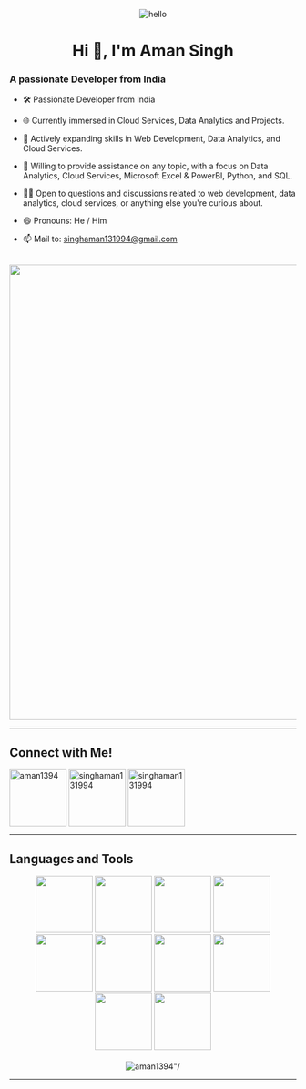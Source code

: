 <p align="center"> <img src="https://raw.githubusercontent.com/Vrindagupta6828/Vrindagupta6828/master/assest/hello.gif" alt="hello" /> </p>
<h1 align="center">Hi 👋, I'm <span>Aman Singh</span> </h1>
<h3 align="left"><span>A passionate Developer from India</span></h3>

- 🛠 Passionate Developer from India

- 🌐 Currently immersed in Cloud Services, Data Analytics and Projects.

- 🌱 Actively expanding skills in Web Development, Data Analytics, and Cloud Services.

- 💬 Willing to provide assistance on any topic, with a focus on Data Analytics, Cloud Services, Microsoft Excel & PowerBI, Python, and SQL.

- 🙋🏾 Open to questions and discussions related to web development, data analytics, cloud services, or anything else you're curious about.

- 😄 Pronouns: He / Him

- 📫 Mail to: singhaman131994@gmail.com 
<br><br>
<div align="center">
<img src="https://user-images.githubusercontent.com/74038190/212750672-2f3f2b50-c84f-4ed8-a60a-849ae69ff9df.gif" width="800">
</div>

 ---
 
## Connect with Me!
<div align="left">
  <a href="https://github.com/aman1394" target="blank"><img align="center" src="https://user-images.githubusercontent.com/74038190/212257468-1e9a91f1-b626-4baa-b15d-5c385dfa7ed2.gif" alt="aman1394" width="100"/></a>
   <a href="https://www.linkedin.com/in/aman-singh-855a20105/" target="blank"><img align="center" src="https://user-images.githubusercontent.com/74038190/235294012-0a55e343-37ad-4b0f-924f-c8431d9d2483.gif" alt="singhaman131994" width="100"/></a>
   <a href="https://twitter.com/singhaman131994" target="blank"><img align="center" src="https://github-production-user-asset-6210df.s3.amazonaws.com/74038190/241765460-cc4fe88c-7f7a-41d8-b449-34b7a178c1c6.gif" alt="singhaman131994" width="100"/></a>
</div>

 ---



## Languages and Tools
<div align="center">
  <img src="https://github-production-user-asset-6210df.s3.amazonaws.com/74038190/238200426-29fd6286-4e7b-4d6c-818f-c4765d5e39a9.gif" width="100">
  <img src="https://github-production-user-asset-6210df.s3.amazonaws.com/74038190/238200428-67f477ed-6624-42da-99f0-1a7b1a16eecb.gif" width="100">
  <img src="https://user-images.githubusercontent.com/74038190/212280805-9bcb336b-8c55-46a8-abf8-ff286ab55472.gif" width="100">
  <img src="https://user-images.githubusercontent.com/74038190/212257454-16e3712e-945a-4ca2-b238-408ad0bf87e6.gif" width="100">
  <img src="https://user-images.githubusercontent.com/74038190/212257467-871d32b7-e401-42e8-a166-fcfd7baa4c6b.gif" width="100">
  <img src="https://user-images.githubusercontent.com/74038190/212257460-738ff738-247f-4445-a718-cdd0ca76e2db.gif" width="100">
  <img src="https://user-images.githubusercontent.com/74038190/212257465-7ce8d493-cac5-494e-982a-5a9deb852c4b.gif" width="100">
  <img src="https://github-production-user-asset-6210df.s3.amazonaws.com/74038190/238200620-398b19b1-9aae-4c1f-8bc0-d172a2c08d68.gif" width="100">
  <img src="https://github-production-user-asset-6210df.s3.amazonaws.com/74038190/238200433-3fb2cdf6-8920-462e-87a4-95af376418aa.gif" width="100">
  <img src="https://user-images.githubusercontent.com/74038190/212281775-b468df30-4edc-4bf8-a4ee-f52e1aaddc86.gif" width="100">
</div>
<br>
<div align="center"><img src="https://github-readme-stats.vercel.app/api/top-langs/?username=aman1394&layout=compact" alt=aman1394"/></div>

---







